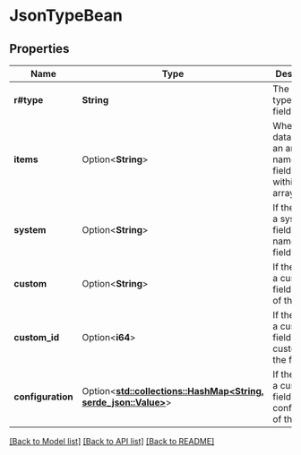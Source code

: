 # JsonTypeBean

## Properties

Name | Type | Description | Notes
------------ | ------------- | ------------- | -------------
**r#type** | **String** | The data type of the field. | [readonly]
**items** | Option<**String**> | When the data type is an array, the name of the field items within the array. | [optional][readonly]
**system** | Option<**String**> | If the field is a system field, the name of the field. | [optional][readonly]
**custom** | Option<**String**> | If the field is a custom field, the URI of the field. | [optional][readonly]
**custom_id** | Option<**i64**> | If the field is a custom field, the custom ID of the field. | [optional][readonly]
**configuration** | Option<[**std::collections::HashMap<String, serde_json::Value>**](serde_json::Value.md)> | If the field is a custom field, the configuration of the field. | [optional][readonly]

[[Back to Model list]](../README.md#documentation-for-models) [[Back to API list]](../README.md#documentation-for-api-endpoints) [[Back to README]](../README.md)


